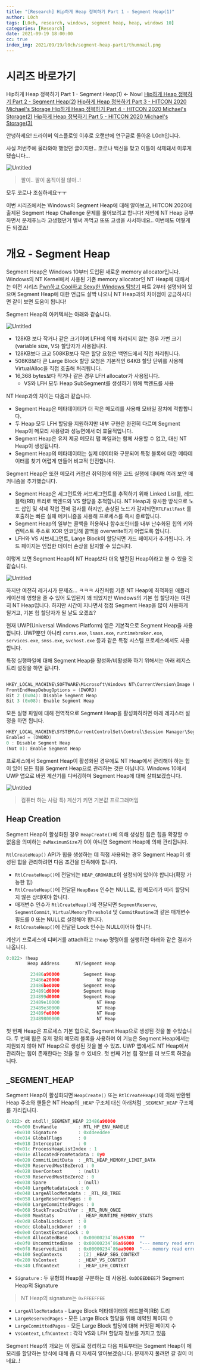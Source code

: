 ```yaml
---
title: "[Research] Hip하게 Heap 정복하기 Part 1 - Segment Heap(1)"
author: L0ch
tags: [L0ch, research, windows, segment heap, heap, windows 10]
categories: [Research]
date: 2021-09-19 18:00:00
cc: true
index_img: 2021/09/19/l0ch/segment-heap-part1/thumnail.png
---
```


# 시리즈 바로가기
Hip하게 Heap 정복하기 Part 1 - Segment Heap(1)  ← Now!
[Hip하게 Heap 정복하기 Part 2 - Segment Heap(2)](https://hackyboiz.github.io/2021/10/10/l0ch/segment-heap-part2/)
[Hip하게 Heap 정복하기 Part 3 - HITCON 2020 Michael's Storage ](https://hackyboiz.github.io/2021/11/21/l0ch/segment-heap-part3/)
[Hip하게 Heap 정복하기 Part 4 - HITCON 2020 Michael's Storage(2)](https://hackyboiz.github.io/2021/12/19/l0ch/segment-heap-part4/)
[Hip하게 Heap 정복하기 Part 5 - HITCON 2020 Michael's Storage(3)](https://hackyboiz.github.io/2022/01/09/l0ch/segment-heap-part5/)



안녕하세요! 드라이버 익스플로잇 이후로 오랜만에 연구글로 돌아온 L0ch입니다. 

사실 저번주에 올라와야 했었던 글이지만.. 코로나 백신을 맞고 이틀이 삭제돼서 미루게 됐습니다...

![Untitled](segment-heap-part1/Untitled.png)

> 팔이.. 팔이 움직이질 않아..!

모두 코로나 조심하세요ㅜㅜ

이번 시리즈에서는 Windows의 Segment Heap에 대해 알아보고, HITCON 2020에 출제된 Segment Heap Challenge 문제를 풀어보려고 합니다! 저번에 NT Heap 공부하면서 문제푸느라 고생했던거 벌써 까먹고 또또 고생을 사서하네요.. 이번에도 어떻게든 되겠죠!

# 개요 - Segment Heap

Segment Heap은 Windows 10부터 도입된 새로운 memory allocator입니다. Windows의 NT Kernel에서 사용된 기존 memory allocator인 NT Heap에 대해서는 이전 시리즈 [Pwn하고 Cool하고 Sexy한 Windows 탐방기](https://hackyboiz.github.io/2021/01/31/l0ch/pwncoolsexy-part1/) 파트 2부터 설명되어 있으며 Segment Heap에 대한 언급도 살짝 나오니 NT Heap과의 차이점이 궁금하시다면 같이 보면 도움이 됩니다!

Segment Heap의 아키텍처는 아래와 같습니다.

![Untitled](segment-heap-part1/Untitled%201.png)

- 128KB 보다 작거나 같은 크기이며 LFH에 의해 처리되지 않는 경우 가변 크기(variable size, VS) 할당자가 사용됩니다.
- 128KB보다 크고 508KB보다 작은 할당 요청은 백엔드에서 직첩 처리됩니다.
- 508KB보다 큰 Large Block 할당 요청은 기본적인 64KB 할당 단위를 사용해 VirtualAlloc을 직접 호출해 처리됩니다.
- 16,368 bytes보다 작거나 같은 경우 LFH allocator가 사용됩니다.
    - VS와 LFH 모두 Heap SubSegment를 생성하기 위해 백엔드를 사용

NT Heap과의 차이는 다음과 같습니다.

- Segment Heap은 메타데이터가 더 작은 메모리를 사용해 모바일 장치에 적합합니다.
- 두 Heap 모두 LFH 할당을 지원하지만 내부 구현은 완전히 다르며 Segment Heap이 메모리 사용량과 성능면에서 더 효율적입니다.
- Segment Heap은 유저 제공 메모리 맵 파일과는 함께 사용할 수 없고, 대신 NT Heap이 생성됩니다.
- Segment Heap의 메타데이터는 실제 데이터와 구분되어 특정 블록에 대한 메타데이터를 찾기 어렵게 만들어 비교적 안전합니다.

Segment Heap은 또한 메모리 커럽션 취약점에 의한 코드 실행에 대비해 여러 보안 매커니즘을 추가했습니다.

- Segment Heap은 세그먼트와 서브세그먼트를 추적하기 위해 Linked List를, 레드블랙(RB) 트리로 백엔드와 VS 할당을 추적합니다. NT Heap과 유사한 방식으로 노드 삽입 및 삭제 작업 전에 검사를 하지만, 손상된 노드가 감지되면`RTLFailFast` 를 호출하는 빠른 실패 메커니즘을 사용해 프로세스를 즉시 종료합니다.
- Segment Heap의 일부는 콜백을 허용하나 함수포인터를 내부 난수화된 힙의 키와 컨텍스트 주소로 XOR 인코딩해 콜백을 overwrite하기 어렵도록 합니다.
- LFH와 VS 서브세그먼트, Large Block이 할당되면 가드 페이지가 추가됩니다. 가드 페이지는 인접한 데이터 손상을 탐지할 수 있습니다.

이렇게 보면 Segment Heap이 NT Heap보다 더욱 발전된 Heap이라고 볼 수 있을 것 같습니다. 

![Untitled](segment-heap-part1/Untitled%202.png)

하지만 여전히 레거시가 문제죠... ㅋㅋㅋ 사진처럼 기존 NT Heap에 최적화된 애플리케이션에 영향을 줄 수 있어 도입된지 꽤 되었지만 Windows의 기본 힙 할당자는 여전히 NT Heap입니다. 하지만 시간이 지나면서 점점 Segment Heap을 많이 사용하게 될거고, 기본 힙 할당자가 될 날도 오겠죠?  

현재 UWP(Universal Windows Platform) 앱은 기본적으로 Segment Heap을 사용합니다. UWP뿐만 아니라 `csrss.exe`, `lsass.exe`, `runtimebroker.exe`, `services.exe`, `smss.exe`, `svchost.exe` 등과 같은 특정 시스템 프로세스에서도 사용합니다.

특정 실행파일에 대해 Segment Heap을 활성화/비활성화 하기 위해서는 아래 레지스트리 설정을 하면 됩니다.

```c

HKEY_LOCAL_MACHINE\SOFTWARE\Microsoft\Windows NT\CurrentVersion\Image File Execution Options\(executable)
FrontEndHeapDebugOptions = (DWORD)
Bit 2 (0x04): Disable Segment Heap
Bit 3 (0x08): Enable Segment Heap
```

모든 실행 파일에 대해 전역적으로 Segment Heap을 활성화하려면 아래 레지스터 설정을 하면 됩니다.

```c
HKEY_LOCAL_MACHINE\SYSTEM\CurrentControlSet\Control\Session Manager\Segment Heap
Enabled = (DWORD)
0 : Disable Segment Heap
(Not 0): Enable Segment Heap
```

프로세스에서 Segment Heap이 활성화된 경우에도 NT Heap에서 관리해야 하는 힙이 있어 모든 힙을 Segment Heap으로 관리하는 것은 아닙니다. Windows 10에서 UWP 앱으로 바뀐 계산기를 디버깅하며 Segment Heap에 대해 살펴보겠습니다.

![Untitled](segment-heap-part1/Untitled%203.png)

> 컴퓨터 하는 사람 특) 계산기 키면 기본값 프로그래머임

## Heap Creation

Segment Heap이 활성화된 경우 `HeapCreate()`에 의해 생성된 힙은 힙을 확장할 수 없음을 의미하는 `dwMaximumSize`가 0이 아니면 Segment Heap에 의해 관리됩니다.

`RtlCreateHeap()` API가 힙을 생성하는 데 직접 사용되는 경우 Segment Heap이 생성된 힙을 관리하려면 다음 조건을 만족해야 합니다.

- `RtlCreateHeap()`에 전달되는 `HEAP_GROWABLE`이 설정되어 있어야 합니다(확장 가능한 힙)
- `RtlCreateHeap()`에 전달된 `HeapBase` 인수는 NULL로, 힙 메모리가 미리 할당되지 않은 상태여야 합니다.
- 매개변수 인수가 `RtlCreateHeap()`에 전달되면 `SegmentReserve`, `SegmentCommit`, `VirtualMemoryThreshold` 및 `CommitRoutine`과 같은 매개변수 필드를 0 또는 NULL로 설정해야 합니다.
- `RtlCreateHeap()`에 전달된 Lock 인수는 NULL이어야 합니다.

계산기 프로세스에 디버거를 attach하고 `!heap` 명령어를 실행하면 아래와 같은 결과가 나옵니다.

```c
0:022> !heap
        Heap Address      NT/Segment Heap

         23486a90000         Segment Heap
         23486a20000              NT Heap
         23486be0000         Segment Heap
         234891d0000         Segment Heap
         234899d0000         Segment Heap
         23489e10000              NT Heap
         23489e30000              NT Heap
         23489fe0000              NT Heap
         23489800000              NT Heap
```

첫 번째 Heap은 프로세스 기본 힙으로, Segment Heap으로 생성된 것을 볼 수있습니다. 두 번째 힙은 유저 정의 메모리 블록을 사용하며 이 기능은 Segment Heap에서는 지원되지 않아 NT Heap으로 생성된 것을 볼 수 있죠. UWP 앱에서도 NT Heap에서 관리하는 힙이 존재한다는 것을 알 수 있네요. 첫 번째 기본 힙 정보를 더 보도록 하겠습니다.

## _SEGMENT_HEAP

Segment Heap이 활성화되면 `HeapCreate()` 또는 `RtlCreateHeap()`에 의해 반환된 Heap 주소와 핸들은 NT Heap의 `_HEAP` 구조체 대신 아래처럼 `_SEGMENT_HEAP` 구조체를 가리킵니다. 

```c
0:022> dt ntdll!_SEGMENT_HEAP 23486a90000
   +0x000 EnvHandle        : RTL_HP_ENV_HANDLE
   +0x010 Signature        : 0xddeeddee
   +0x014 GlobalFlags      : 0
   +0x018 Interceptor      : 0
   +0x01c ProcessHeapListIndex : 1
   +0x01e AllocatedFromMetadata : 0y0
   +0x020 CommitLimitData  : _RTL_HEAP_MEMORY_LIMIT_DATA
   +0x020 ReservedMustBeZero1 : 0
   +0x028 UserContext      : (null) 
   +0x030 ReservedMustBeZero2 : 0
   +0x038 Spare            : (null) 
   +0x040 LargeMetadataLock : 0
   +0x048 LargeAllocMetadata : _RTL_RB_TREE
   +0x058 LargeReservedPages : 0
   +0x060 LargeCommittedPages : 0
   +0x068 StackTraceInitVar : _RTL_RUN_ONCE
   +0x080 MemStats         : _HEAP_RUNTIME_MEMORY_STATS
   +0x0d8 GlobalLockCount  : 0
   +0x0dc GlobalLockOwner  : 0
   +0x0e0 ContextExtendLock : 0
   +0x0e8 AllocatedBase    : 0x00000234`86a95300  ""
   +0x0f0 UncommittedBase  : 0x00000234`86a96000  "--- memory read error at address 0x00000234`86a96000 ---"
   +0x0f8 ReservedLimit    : 0x00000234`86aa9000  "--- memory read error at address 0x00000234`86aa9000 ---"
   +0x100 SegContexts      : [2] _HEAP_SEG_CONTEXT
   +0x280 VsContext        : _HEAP_VS_CONTEXT
   +0x340 LfhContext       : _HEAP_LFH_CONTEXT
```

- `Signature` : 두 유형의 Heap을 구분하는 데 사용됨. `0xDDEEDDEE`가 Segment Heap의 Signature

> NT Heap의 signature는 `0xFFEEFFEE`

- `LargeAllocMetadata` - Large Block 메타데이터의 레드블랙(RB) 트리
- `LargeReservedPages` - 모든 Large Block 할당을 위해 예약된 페이지 수
- `LargeCommittedPages` - 모든 Large Block 할당에 대해 커밋된 페이지 수
- `VsContext`, `LfhContext` : 각각 VS와 LFH 할당자 정보를 가지고 있음

Segment Heap의 개요는 이 정도로 정리하고 다음 파트부터는 Segment Heap이 메모리를 할당하는 방식에 대해 좀 더 자세히 알아보겠습니다. 문제까지 풀려면 갈 길이 머네요..! 

